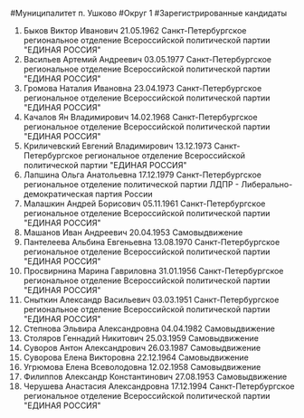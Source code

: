 #Муниципалитет
п. Ушково
#Округ
1
#Зарегистрированные кандидаты
1. Быков Виктор Иванович 21.05.1962
Санкт-Петербургское региональное отделение Всероссийской политической партии "ЕДИНАЯ РОССИЯ"
2. Васильев Артемий Андреевич 03.05.1977
Санкт-Петербургское региональное отделение Всероссийской политической партии "ЕДИНАЯ РОССИЯ"
3. Громова Наталия Ивановна 23.04.1973
Санкт-Петербургское региональное отделение Всероссийской политической партии "ЕДИНАЯ РОССИЯ"
4. Качалов Ян Владимирович 14.02.1968
Санкт-Петербургское региональное отделение Всероссийской политической партии "ЕДИНАЯ РОССИЯ"
5. Криличевский Евгений Владимирович 13.12.1973
Санкт-Петербургское региональное отделение Всероссийской политической партии "ЕДИНАЯ РОССИЯ"
6. Лапшина Ольга Анатольевна 17.12.1979
Санкт-Петербургское региональное отделение политической партии ЛДПР - Либерально-демократическая партия России
7. Малашкин Андрей Борисович 05.11.1961
Санкт-Петербургское региональное отделение Всероссийской политической партии "ЕДИНАЯ РОССИЯ"
8. Машанов Иван Андреевич 20.04.1953
Самовыдвижение
9. Пантелеева Альбина Евгеньевна 13.08.1970
Санкт-Петербургское региональное отделение Всероссийской политической партии "ЕДИНАЯ РОССИЯ"
10. Просвирнина Марина Гавриловна 31.01.1956
Санкт-Петербургское региональное отделение Всероссийской политической партии "ЕДИНАЯ РОССИЯ"
11. Сныткин Александр Васильевич 03.03.1951
Санкт-Петербургское региональное отделение Всероссийской политической партии "ЕДИНАЯ РОССИЯ"
12. Степнова Эльвира Александровна 04.04.1982
Самовыдвижение
13. Столяров Геннадий Никитович 25.03.1959
Самовыдвижение
14. Суворов Антон Александрович 26.03.1987
Самовыдвижение
15. Суворова Елена Викторовна 22.12.1964
Самовыдвижение
16. Угрюмова Елена Всеволодовна 12.02.1958
Самовыдвижение
17. Филиппов Александр Константинович 27.08.1953
Самовыдвижение
18. Черушева Анастасия Александровна 17.12.1994
Санкт-Петербургское региональное отделение Всероссийской политической партии "ЕДИНАЯ РОССИЯ"
